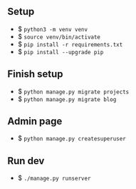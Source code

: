 ## Setup
- $ `python3 -m venv venv`
- $ `source venv/bin/activate`
- $ `pip install -r requirements.txt`
- $ `pip install --upgrade pip`

## Finish setup
- $ `python manage.py migrate projects`
- $ `python manage.py migrate blog`

## Admin page
- $ `python manage.py createsuperuser`

## Run dev
- $ `./manage.py runserver`
